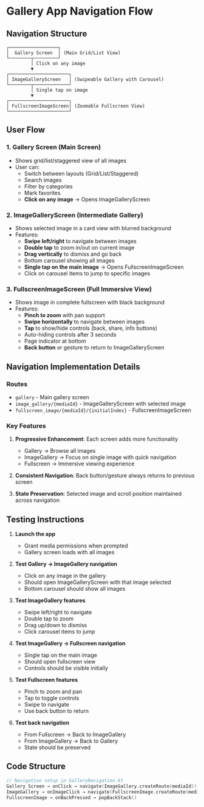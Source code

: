 # Gallery App Navigation Flow

## Navigation Structure

```
┌──────────────────┐
│  Gallery Screen  │ (Main Grid/List View)
└────────┬─────────┘
         │ Click on any image
         ▼
┌──────────────────────┐
│ ImageGalleryScreen   │ (Swipeable Gallery with Carousel)
└────────┬─────────────┘
         │ Single tap on image
         ▼
┌──────────────────────┐
│ FullscreenImageScreen│ (Zoomable Fullscreen View)
└──────────────────────┘
```

## User Flow

### 1. **Gallery Screen (Main Screen)**
- Shows grid/list/staggered view of all images
- User can:
  - Switch between layouts (Grid/List/Staggered)
  - Search images
  - Filter by categories
  - Mark favorites
  - **Click on any image** → Opens ImageGalleryScreen

### 2. **ImageGalleryScreen (Intermediate Gallery)**
- Shows selected image in a card view with blurred background
- Features:
  - **Swipe left/right** to navigate between images
  - **Double tap** to zoom in/out on current image
  - **Drag vertically** to dismiss and go back
  - Bottom carousel showing all images
  - **Single tap on the main image** → Opens FullscreenImageScreen
  - Click on carousel items to jump to specific images

### 3. **FullscreenImageScreen (Full Immersive View)**
- Shows image in complete fullscreen with black background
- Features:
  - **Pinch to zoom** with pan support
  - **Swipe horizontally** to navigate between images
  - **Tap** to show/hide controls (back, share, info buttons)
  - Auto-hiding controls after 3 seconds
  - Page indicator at bottom
  - **Back button** or gesture to return to ImageGalleryScreen

## Navigation Implementation Details

### Routes
- `gallery` - Main gallery screen
- `image_gallery/{mediaId}` - ImageGalleryScreen with selected image
- `fullscreen_image/{mediaId}/{initialIndex}` - FullscreenImageScreen

### Key Features
1. **Progressive Enhancement**: Each screen adds more functionality
   - Gallery → Browse all images
   - ImageGallery → Focus on single image with quick navigation
   - Fullscreen → Immersive viewing experience

2. **Consistent Navigation**: Back button/gesture always returns to previous screen

3. **State Preservation**: Selected image and scroll position maintained across navigation

## Testing Instructions

1. **Launch the app**
   - Grant media permissions when prompted
   - Gallery screen loads with all images

2. **Test Gallery → ImageGallery navigation**
   - Click on any image in the gallery
   - Should open ImageGalleryScreen with that image selected
   - Bottom carousel should show all images

3. **Test ImageGallery features**
   - Swipe left/right to navigate
   - Double tap to zoom
   - Drag up/down to dismiss
   - Click carousel items to jump

4. **Test ImageGallery → Fullscreen navigation**
   - Single tap on the main image
   - Should open fullscreen view
   - Controls should be visible initially

5. **Test Fullscreen features**
   - Pinch to zoom and pan
   - Tap to toggle controls
   - Swipe to navigate
   - Use back button to return

6. **Test back navigation**
   - From Fullscreen → Back to ImageGallery
   - From ImageGallery → Back to Gallery
   - State should be preserved

## Code Structure

```kotlin
// Navigation setup in GalleryNavigation.kt
Gallery Screen → onClick → navigate(ImageGallery.createRoute(mediaId))
ImageGallery → onImageClick → navigate(FullscreenImage.createRoute(mediaId, index))
FullscreenImage → onBackPressed → popBackStack()
```
